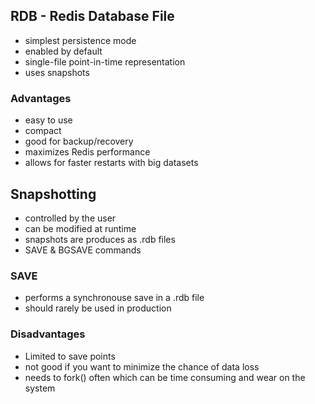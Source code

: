 ## RDB - Redis Database File

-  simplest persistence mode
-  enabled by default
-  single-file point-in-time representation
-  uses snapshots

### Advantages

-  easy to use
-  compact
-  good for backup/recovery
-  maximizes Redis performance
-  allows for faster restarts with big datasets

## Snapshotting

-  controlled by the user
-  can be modified at runtime
-  snapshots are produces as .rdb files
-  SAVE & BGSAVE commands

### SAVE

-  performs a synchronouse save in a .rdb file
-  should rarely be used in production

### Disadvantages

-  Limited to save points
-  not good if you want to minimize the chance of data loss
-  needs to fork() often which can be time consuming and wear on the system
